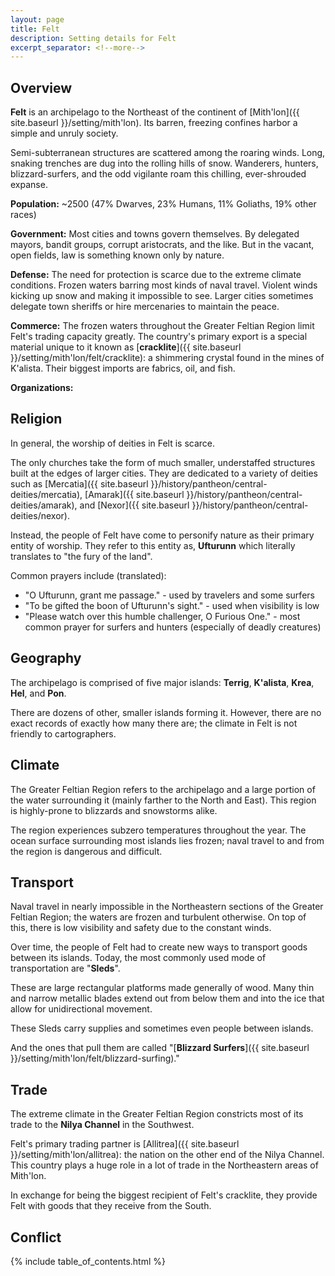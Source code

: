 ```yaml
---
layout: page
title: Felt
description: Setting details for Felt
excerpt_separator: <!--more-->
---
```


## Overview

<strong>Felt</strong> is an archipelago to the Northeast of the continent of [Mith'lon]({{ site.baseurl }}/setting/mith'lon). Its barren, freezing confines harbor a simple and unruly society.

Semi-subterranean structures are scattered among the roaring winds. Long, snaking trenches are dug into the rolling hills of snow. Wanderers, hunters, blizzard-surfers, and the odd vigilante roam this chilling, ever-shrouded expanse.

<!--MORE ABOUT FACTIONS HERE-->

<!--more-->

<strong>Population:</strong> \~2500 (47% Dwarves, 23% Humans, 11% Goliaths, 19% other races)

<strong>Government:</strong> Most cities and towns govern themselves. By delegated mayors, bandit groups, corrupt aristocrats, and the like. But in the vacant, open fields, law is something known only by nature.

<strong>Defense:</strong> The need for protection is scarce due to the extreme climate conditions. Frozen waters barring most kinds of naval travel. Violent winds kicking up snow and making it impossible to see. Larger cities sometimes delegate town sheriffs or hire mercenaries to maintain the peace.

<strong>Commerce:</strong> The frozen waters throughout the Greater Feltian Region limit Felt's trading capacity greatly. The country's primary export is a special material unique to it known as [<strong>cracklite</strong>]({{ site.baseurl }}/setting/mith'lon/felt/cracklite): a shimmering crystal found in the mines of K'alista. Their biggest imports are fabrics, oil, and fish.

<strong>Organizations:</strong>

## Religion
In general, the worship of deities in Felt is scarce.

The only churches take the form of much smaller, understaffed structures built at the edges of larger cities. They are dedicated to a variety of deities such as [Mercatia]({{ site.baseurl }}/history/pantheon/central-deities/mercatia), [Amarak]({{ site.baseurl }}/history/pantheon/central-deities/amarak), and [Nexor]({{ site.baseurl }}/history/pantheon/central-deities/nexor).

Instead, the people of Felt have come to personify nature as their primary entity of worship. They refer to this entity as, <strong>Ufturunn</strong> which literally translates to "the fury of the land".

Common prayers include (translated):
- "O Ufturunn, grant me passage." - used by travelers and some surfers
- "To be gifted the boon of Ufturunn's sight." - used when visibility is low
- "Please watch over this humble challenger, O Furious One." - most common prayer for surfers and hunters (especially of deadly creatures)

## Geography
The archipelago is comprised of five major islands: <strong>Terrig</strong>, <strong>K'alista</strong>, <strong>Krea</strong>, <strong>Hel</strong>, and <strong>Pon</strong>.

There are dozens of other, smaller islands forming it. However, there are no exact records of exactly how many there are; the climate in Felt is not friendly to cartographers.

## Climate
The Greater Feltian Region refers to the archipelago and a large portion of the water surrounding it (mainly farther to the North and East). This region is highly-prone to blizzards and snowstorms alike.

The region experiences subzero temperatures throughout the year. The ocean surface surrounding most islands lies frozen; naval travel to and from the region is dangerous and difficult.

## Transport
Naval travel in nearly impossible in the Northeastern sections of the Greater Feltian Region; the waters are frozen and turbulent otherwise. On top of this, there is low visibility and safety due to the constant winds.

Over time, the people of Felt had to create new ways to transport goods between its islands. Today, the most commonly used mode of transportation are "<strong>Sleds</strong>".

These are large rectangular platforms made generally of wood. Many thin and narrow metallic blades extend out from below them and into the ice that allow for unidirectional movement.

These Sleds carry supplies and sometimes even people between islands.

And the ones that pull them are called "[<strong>Blizzard Surfers</strong>]({{ site.baseurl }}/setting/mith'lon/felt/blizzard-surfing)." 

## Trade
The extreme climate in the Greater Feltian Region constricts most of its trade to the <strong>Nilya Channel</strong> in the Southwest.

Felt's primary trading partner is [Allitrea]({{ site.baseurl }}/setting/mith'lon/allitrea): the nation on the other end of the Nilya Channel. This country plays a huge role in a lot of trade in the Northeastern areas of Mith'lon.

In exchange for being the biggest recipient of Felt's cracklite, they provide Felt with goods that they receive from the South.

## Conflict

{% include table_of_contents.html %}
